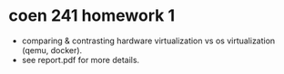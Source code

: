 # coen 241 homework 1
- comparing & contrasting hardware virtualization vs os virtualization (qemu, docker).
- see report.pdf for more details.